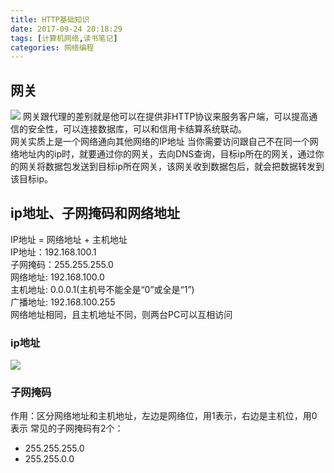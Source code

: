 ```yaml
---
title: HTTP基础知识
date: 2017-09-24 20:18:29  
tags: [计算机网络,读书笔记]  
categories: 网络编程
---
```

## 网关
![](http://owu391pls.bkt.clouddn.com/tjHttp1.png)
网关跟代理的差别就是他可以在提供非HTTP协议来服务客户端，可以提高通信的安全性，可以连接数据库，可以和信用卡结算系统联动。  
网关实质上是一个网络通向其他网络的IP地址
当你需要访问跟自己不在同一个网络地址内的ip时，就要通过你的网关，去向DNS查询，目标ip所在的网关，通过你的网关将数据包发送到目标ip所在网关，该网关收到数据包后，就会把数据转发到该目标ip。

## ip地址、子网掩码和网络地址
IP地址 = 网络地址 + 主机地址  
IP地址：192.168.100.1  
子网掩码：255.255.255.0  
网络地址: 192.168.100.0   
主机地址: 0.0.0.1(主机号不能全是“0”或全是“1”)  
广播地址: 192.168.100.255   
网络地址相同，且主机地址不同，则两台PC可以互相访问

### ip地址
![](http://owu391pls.bkt.clouddn.com/ip.png)

### 子网掩码
作用：区分网络地址和主机地址，左边是网络位，用1表示，右边是主机位，用0表示
常见的子网掩码有2个：  
- 255.255.255.0
- 255.255.0.0

